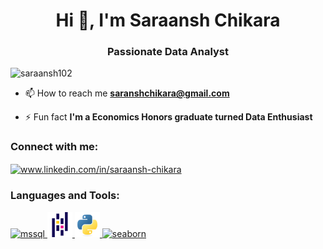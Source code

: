 <h1 align="center">Hi 👋, I'm Saraansh Chikara</h1>
<h3 align="center">Passionate Data Analyst</h3>

<p align="left"> <img src="https://komarev.com/ghpvc/?username=saraansh102&label=Profile%20views&color=0e75b6&style=flat" alt="saraansh102" /> </p>

- 📫 How to reach me **saranshchikara@gmail.com**

- ⚡ Fun fact **I'm a Economics Honors graduate turned Data Enthusiast**

<h3 align="left">Connect with me:</h3>
<p align="left">
<a href="https://linkedin.com/in/www.linkedin.com/in/saraansh-chikara" target="blank"><img align="center" src="https://raw.githubusercontent.com/rahuldkjain/github-profile-readme-generator/master/src/images/icons/Social/linked-in-alt.svg" alt="www.linkedin.com/in/saraansh-chikara" height="30" width="40" /></a>
</p>

<h3 align="left">Languages and Tools:</h3>
<p align="left"> <a href="https://www.microsoft.com/en-us/sql-server" target="_blank" rel="noreferrer"> <img src="https://www.svgrepo.com/show/303229/microsoft-sql-server-logo.svg" alt="mssql" width="40" height="40"/> </a> <a href="https://pandas.pydata.org/" target="_blank" rel="noreferrer"> <img src="https://raw.githubusercontent.com/devicons/devicon/2ae2a900d2f041da66e950e4d48052658d850630/icons/pandas/pandas-original.svg" alt="pandas" width="40" height="40"/> </a> <a href="https://www.python.org" target="_blank" rel="noreferrer"> <img src="https://raw.githubusercontent.com/devicons/devicon/master/icons/python/python-original.svg" alt="python" width="40" height="40"/> </a> <a href="https://seaborn.pydata.org/" target="_blank" rel="noreferrer"> <img src="https://seaborn.pydata.org/_images/logo-mark-lightbg.svg" alt="seaborn" width="40" height="40"/> </a> </p>
